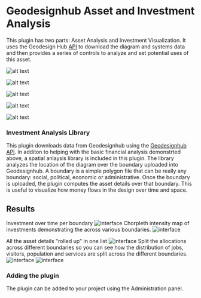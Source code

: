 # Geodesignhub Asset and Investment Analysis
This plugin has two parts: Asset Analysis and Investment Visualization. It uses the Geodesign Hub [API](http://www.geodesignhub.com/api/) to download the diagram and systems data and then provides a series of controls to analyze and set potential uses of this asset. 

![alt text][logo]

![alt text][logo4]

![alt text][logo5]

![alt text][logo2]

![alt text][logo3]

[logo]: https://i.imgur.com/npgPPTm.jpg "Geodesign Hub Diagram Discounted Cash Flow"
[logo2]: https://i.imgur.com/E82qisZ.jpg "Geodesign Hub Diagram Discounted Cash Flow"
[logo4]: https://i.imgur.com/GRx4gYx.jpg "Geodesign Hub Diagram Discounted Cash Flow"
[logo3]: https://i.imgur.com/gZDFCV9.jpg "Geodesign Hub Diagram Discounted Cash Flow"
[logo5]: https://i.imgur.com/2dHdhIK.jpg "Geodesign Hub Diagram Discounted Cash Flow"
    

### Investment Analysis Library
This plugin downloads data from Geodesignhub using the [Geodesignhub API](https://www.geodesignhub.com/api/). In additon to helping with  the basic financial analysis demonstrted above, a spatial anlaysis library is included in this plugin. The library analyzes the location of the diagram over the boundary uploaded into Geodesignhub. A boundary is a simple polygon file that can be really any boundary: social, political, economic or administrative. Once the boundary is uploaded, the plugin computes the asset details over that boundary. This is useful to visualize how money flows in the design over time and space. 

## Results 
Investment over time per boundary
![interface][ui0]
Chorpleth intensity map of investments demonstrating the across various boundaries. 
![interface][ui4]

All the asset details "rolled up" in one list
![interface][ui2]
Split the allocations across different boundaries so you can see how the distribution of jobs, visitors, population and services are split across the different boundaries. 
![interface][ui1]
![interface][ui3]


[ui0]: https://i.imgur.com/FgoqKbM.jpg "Boundaries chart" 

[ui1]: https://i.imgur.com/RznTWoh.jpg "Population and Jobs" 
[ui2]: https://i.imgur.com/SYE7z3q.jpg "Rollup" 
[ui3]: https://i.imgur.com/3kI6ioU.jpg "Yearly Interface" 
[ui4]: https://i.imgur.com/51dzMca.jpg "Boundary map" 

### Adding the plugin
The plugin can be added to your project using the Administration panel. 
